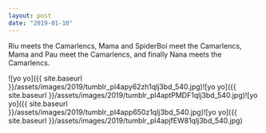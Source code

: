 ```yaml
---
layout: post
date: "2019-01-10"
---
```


Riu meets the Camarlencs, Mama and SpiderBoí meet the Camarlencs, Mama and Pau meet the Camarlencs, and finally Nana meets the Camarlencs.

![yo yo]({{ site.baseurl }}/assets/images/2019/tumblr_pl4apy62zh1qlj3bd_540.jpg)![yo yo]({{ site.baseurl }}/assets/images/2019/tumblr_pl4aptPMDF1qlj3bd_540.jpg)![yo yo]({{ site.baseurl }}/assets/images/2019/tumblr_pl4app650z1qlj3bd_540.jpg)![yo yo]({{ site.baseurl }}/assets/images/2019/tumblr_pl4apjfEW81qlj3bd_540.jpg)
